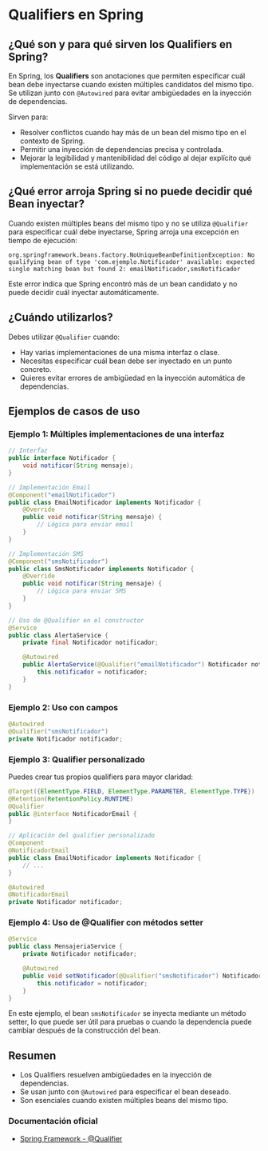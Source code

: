 # Qualifiers en Spring

## ¿Qué son y para qué sirven los Qualifiers en Spring?

En Spring, los **Qualifiers** son anotaciones que permiten especificar cuál bean debe inyectarse cuando existen múltiples candidatos del mismo tipo. Se utilizan junto con `@Autowired` para evitar ambigüedades en la inyección de dependencias.

Sirven para:
- Resolver conflictos cuando hay más de un bean del mismo tipo en el contexto de Spring.
- Permitir una inyección de dependencias precisa y controlada.
- Mejorar la legibilidad y mantenibilidad del código al dejar explícito qué implementación se está utilizando.

## ¿Qué error arroja Spring si no puede decidir qué Bean inyectar?

Cuando existen múltiples beans del mismo tipo y no se utiliza `@Qualifier` para especificar cuál debe inyectarse, Spring arroja una excepción en tiempo de ejecución:

```
org.springframework.beans.factory.NoUniqueBeanDefinitionException: No qualifying bean of type 'com.ejemplo.Notificador' available: expected single matching bean but found 2: emailNotificador,smsNotificador
```

Este error indica que Spring encontró más de un bean candidato y no puede decidir cuál inyectar automáticamente.

## ¿Cuándo utilizarlos?

Debes utilizar `@Qualifier` cuando:
- Hay varias implementaciones de una misma interfaz o clase.
- Necesitas especificar cuál bean debe ser inyectado en un punto concreto.
- Quieres evitar errores de ambigüedad en la inyección automática de dependencias.

## Ejemplos de casos de uso

### Ejemplo 1: Múltiples implementaciones de una interfaz

```java
// Interfaz
public interface Notificador {
    void notificar(String mensaje);
}

// Implementación Email
@Component("emailNotificador")
public class EmailNotificador implements Notificador {
    @Override
    public void notificar(String mensaje) {
        // Lógica para enviar email
    }
}

// Implementación SMS
@Component("smsNotificador")
public class SmsNotificador implements Notificador {
    @Override
    public void notificar(String mensaje) {
        // Lógica para enviar SMS
    }
}

// Uso de @Qualifier en el constructor
@Service
public class AlertaService {
    private final Notificador notificador;

    @Autowired
    public AlertaService(@Qualifier("emailNotificador") Notificador notificador) {
        this.notificador = notificador;
    }
}
```

### Ejemplo 2: Uso con campos

```java
@Autowired
@Qualifier("smsNotificador")
private Notificador notificador;
```

### Ejemplo 3: Qualifier personalizado

Puedes crear tus propios qualifiers para mayor claridad:

```java
@Target({ElementType.FIELD, ElementType.PARAMETER, ElementType.TYPE})
@Retention(RetentionPolicy.RUNTIME)
@Qualifier
public @interface NotificadorEmail {
}

// Aplicación del qualifier personalizado
@Component
@NotificadorEmail
public class EmailNotificador implements Notificador {
    // ...
}

@Autowired
@NotificadorEmail
private Notificador notificador;
```

### Ejemplo 4: Uso de @Qualifier con métodos setter

```java
@Service
public class MensajeriaService {
    private Notificador notificador;

    @Autowired
    public void setNotificador(@Qualifier("smsNotificador") Notificador notificador) {
        this.notificador = notificador;
    }
}
```

En este ejemplo, el bean `smsNotificador` se inyecta mediante un método setter, lo que puede ser útil para pruebas o cuando la dependencia puede cambiar después de la construcción del bean.

## Resumen

- Los Qualifiers resuelven ambigüedades en la inyección de dependencias.
- Se usan junto con `@Autowired` para especificar el bean deseado.
- Son esenciales cuando existen múltiples beans del mismo tipo.

### Documentación oficial

- [Spring Framework - @Qualifier](https://docs.spring.io/spring-framework/reference/core/beans/annotation-config/autowired-qualifiers.html)
